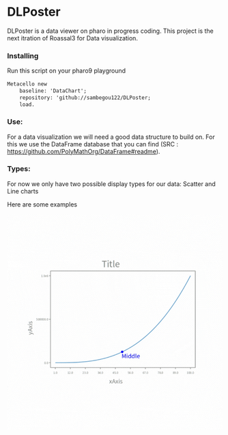 # DLPoster

DLPoster is a data viewer on pharo in progress coding.
This project is the next itration of Roassal3 for Data visualization.

### Installing

Run this script on your pharo9 playground

```st
Metacello new
    baseline: 'DataChart';
    repository: 'github://sambegou122/DLPoster;
    load.
```

### Use:

For a data visualization we will need a good data structure to build on.
For this we use the DataFrame database that you can find (SRC : https://github.com/PolyMathOrg/DataFrame#readme).
	
### Types:
For now we only have two possible display types for our data: Scatter and Line charts

Here are some examples

![Alt Text](image/dataViz.gif)




